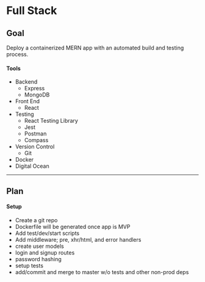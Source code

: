 # Full Stack

## Goal
Deploy a containerized MERN app with an automated build and testing process.

#### Tools
- Backend
  - Express
  - MongoDB
- Front End
  - React
- Testing
  - React Testing Library
  - Jest
  - Postman
  - Compass
- Version Control
  - Git
- Docker
- Digital Ocean

---

## Plan

#### Setup
- Create a git repo
- Dockerfile will be generated once app is MVP
- Add test/dev/start scripts
- Add middleware; pre, xhr/html, and error handlers
- create user models
- login and signup routes
- password hashing
- setup tests
- add/commit and merge to master w/o tests and other non-prod deps